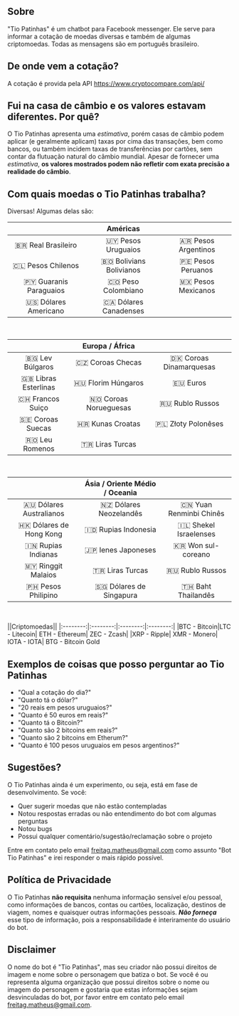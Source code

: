 ## Sobre 
"Tio Patinhas" é um chatbot para Facebook messenger. Ele serve para informar a cotação de moedas diversas e também de algumas criptomoedas. Todas as mensagens são em português brasileiro.


## De onde vem a cotação?
A cotação é provida pela API https://www.cryptocompare.com/api/


## Fui na casa de câmbio e os valores estavam diferentes. Por quê?
O Tio Patinhas apresenta uma _estimativa_, porém casas de câmbio podem aplicar (e geralmente aplicam) taxas por cima das transações, bem como bancos, ou também incidem taxas de transferências por cartões, sem contar da flutuação natural do câmbio mundial. Apesar de fornecer uma _estimativa_, **os valores mostrados podem não refletir com exata precisão a realidade do câmbio**.


## Com quais moedas o Tio Patinhas trabalha?
Diversas! Algumas delas são: 

||Américas||
|:------------:|:------------:|:------------:|
| 🇧🇷  Real Brasileiro|🇺🇾 Pesos Uruguaios| 🇦🇷 Pesos Argentinos |
| 🇨🇱 Pesos Chilenos | 🇧🇴 Bolivians Bolivianos | 🇵🇪 Pesos Peruanos |
|🇵🇾 Guaranis Paraguaios|🇨🇴 Peso Colombiano|🇲🇽  Pesos Mexicanos|
|🇺🇸  Dólares Americano|🇨🇦  Dólares Canadenses|

<br>

||Europa / África||
|:------------:|:------------:|:------------:|
|🇧🇬  Lev Búlgaros| 🇨🇿  Coroas Checas| 🇩🇰  Coroas Dinamarquesas| 
|🇬🇧  Libras Esterlinas| 🇭🇺  Florim Húngaros| 🇪🇺  Euros| 
|🇨🇭  Francos Suiço| 🇳🇴  Coroas Norueguesas| 🇷🇺  Rublo Russos| 
|🇸🇪  Coroas Suecas| 🇭🇷  Kunas Croatas| 🇵🇱  Złoty Polonêses| 
|🇷🇴  Leu Romenos| 🇹🇷  Liras Turcas| 

<br>

||Ásia / Oriente Médio / Oceania||
|:------------:|:------------:|:------------:|
|🇦🇺  Dólares Australianos| 🇳🇿  Dólares Neozelandês| 🇨🇳  Yuan Renminbi Chinês| 
|🇭🇰  Dólares de Hong Kong| 🇮🇩  Rupias Indonesia| 🇮🇱  Shekel Israelenses| 
|🇮🇳  Rupias Indianas| 🇯🇵  Ienes Japoneses| 🇰🇷  Won sul-coreano| 
|🇲🇾  Ringgit Malaios| 🇹🇷  Liras Turcas| 🇷🇺  Rublo Russos| 
|🇵🇭  Pesos Philipino| 🇸🇬  Dólares de Singapura| 🇹🇭  Baht Thailandês| 

<br>

||Criptomoedas|| 
|:--------:|:--------:|:--------:|:--------:|
|BTC - Bitcoin|LTC - Litecoin| ETH - Ethereum| ZEC - Zcash|
|XRP - Ripple| XMR - Monero| IOTA - IOTA| BTG - Bitcoin Gold




## Exemplos de coisas que posso perguntar ao Tio Patinhas

- "Qual a cotação do dia?"
- "Quanto tá o dólar?"
- "20 reais em pesos uruguaios?"
- "Quanto é 50 euros em reais?"
- "Quanto tá o Bitcoin?"
- "Quanto são 2 bitcoins em reais?"
- "Quanto são 2 bitcoins em Etherum?"
- "Quanto é 100 pesos uruguaios em pesos argentinos?"


## Sugestões?

O Tio Patinhas ainda é um experimento, ou seja, está em fase de desenvolvimento. Se você:

- Quer sugerir moedas que não estão contempladas
- Notou respostas erradas ou não entendimento do bot com algumas perguntas
- Notou bugs
- Possui qualquer comentário/sugestão/reclamação sobre o projeto

Entre em contato pelo email freitag.matheus@gmail.com como assunto "Bot Tio Patinhas" e irei responder o mais rápido possível.


## Política de Privacidade
O Tio Patinhas **não requisita** nenhuma informação sensível e/ou pessoal, como informações de bancos, contas ou cartões, localização, destinos de viagem, nomes e quaisquer outras informações pessoais.
*__Não forneça__* esse tipo de informação, pois a responsabilidade é interiramente do usuário do bot. 


## Disclaimer
O nome do bot é "Tio Patinhas", mas seu criador não possui direitos de imagem e nome sobre o personagem que batiza o bot. Se você é ou representa alguma organização que possui direitos sobre o nome ou imagem do personagem e gostaria que estas informações sejam desvinculadas do bot, por favor entre em contato pelo email freitag.matheus@gmail.com.
